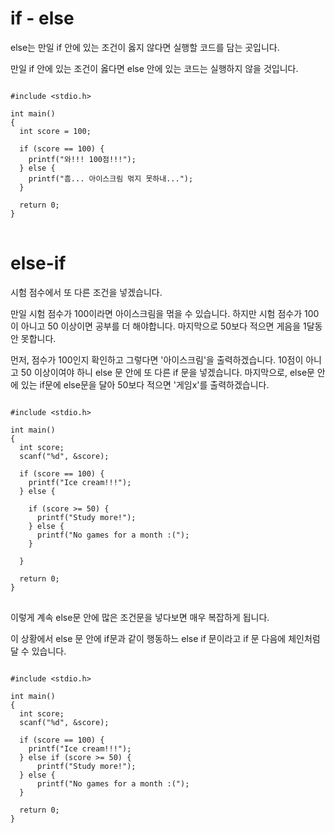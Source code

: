 # if - else

else는 만일 if 안에 있는 조건이 옳지 않다면 실행할 코드를 담는 곳입니다.

만일 if 안에 있는 조건이 옳다면 else 안에 있는 코드는 실행하지 않을 것입니다.

<pre>
<code>
#include &lt;stdio.h>

int main()
{
  int score = 100;

  if (score == 100) {
    printf("와!!! 100점!!!");
  } else {
    printf("흠... 아이스크림 먺지 못하내...");
  }

  return 0;
}
</code>
</pre>

# else-if

시험 점수에서 또 다른 조건을 넣겠습니다.

만일 시험 점수가 100이라면 아이스크림을 먺을 수 있습니다.
하지만 시험 점수가 100이 아니고 50 이상이면 공부를 더 해야합니다.
마지막으로 50보다 적으면 게음을 1달동안 못합니다.

먼저, 점수가 100인지 확인하고 그렇다면 '아이스크림'을 출력하겠습니다.
10점이 아니고 50 이상이여야 하니 else 문 안에 또 다른 if 문을 넣겠습니다.
마지막으로, else문 안에 있는 if문에 else문을 달아 50보다 적으면 '게임x'를 출력하겠습니다.

<pre>
<code>
#include &lt;stdio.h>

int main()
{
  int score;
  scanf("%d", &score);

  if (score == 100) {
    printf("Ice cream!!!");
  } else {

    if (score >= 50) {
      printf("Study more!");
    } else {
      printf("No games for a month :(");
    }

  }

  return 0;
}
</code>
</pre>

이렇게 계속 else문 안에 많은 조건문을 넣다보면 매우 복잡하게 됩니다.

이 상황에서 else 문 안에 if문과 같이 행동하느 else if 문이라고 if 문 다음에 체인처럼 달 수 있습니다.

<pre>
<code>
#include &lt;stdio.h>

int main()
{
  int score;
  scanf("%d", &score);

  if (score == 100) {
    printf("Ice cream!!!");
  } else if (score >= 50) {
      printf("Study more!");
  } else {
      printf("No games for a month :(");
  }

  return 0;
}
</code>
</pre>
